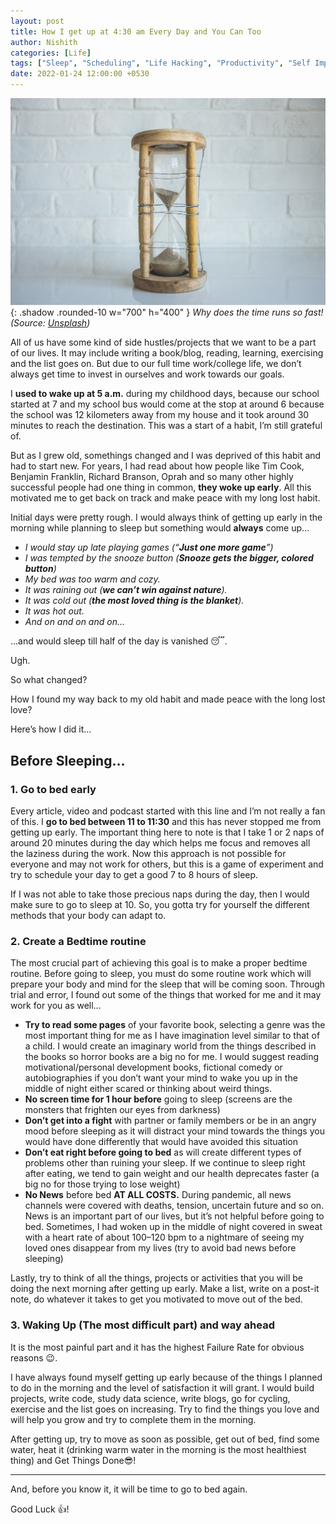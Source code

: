 ```yaml
---
layout: post
title: How I get up at 4:30 am Every Day and You Can Too
author: Nishith
categories: [Life]
tags: ["Sleep", "Scheduling", "Life Hacking", "Productivity", "Self Improvement"]
date: 2022-01-24 12:00:00 +0530
---
```


![Desktop View](/assets/img/hourglass.jpg){: .shadow .rounded-10 w="700" h="400" }
*Why does the time runs so fast! (Source: [Unsplash](https://unsplash.com/photos/KYxXMTpTzek))*

All of us have some kind of side hustles/projects that we want to be a part of our lives. It may include writing a book/blog, reading, learning, exercising and the list goes on. But due to our full time work/college life, we don’t always get time to invest in ourselves and work towards our goals.

I **used to wake up at 5 a.m.** during my childhood days, because our school started at 7 and my school bus would come at the stop at around 6 because the school was 12 kilometers away from my house and it took around 30 minutes to reach the destination. This was a start of a habit, I’m still grateful of.

But as I grew old, somethings changed and I was deprived of this habit and had to start new. For years, I had read about how people like Tim Cook, Benjamin Franklin, Richard Branson, Oprah and so many other highly successful people had one thing in common, **they woke up early**. All this motivated me to get back on track and make peace with my long lost habit.

Initial days were pretty rough. I would always think of getting up early in the morning while planning to sleep but something would **always** come up…

*   _I would stay up late playing games (“_**_Just one more game_**_”)_
*   _I was tempted by the snooze button (_**_Snooze gets the bigger, colored button_**_)_
*   _My bed was too warm and cozy._
*   _It was raining out (_**_we can’t win against nature_**_)._
*   _It was cold out (_**_the most loved thing is the blanket_**_)._
*   _It was hot out._
*   _And on and on and on…_

…and would sleep till half of the day is vanished 😴.

Ugh.

So what changed?

How I found my way back to my old habit and made peace with the long lost love?

Here’s how I did it…

## Before Sleeping…

### 1. Go to bed early

Every article, video and podcast started with this line and I’m not really a fan of this. I **go to bed between 11 to 11:30** and this has never stopped me from getting up early. The important thing here to note is that I take 1 or 2 naps of around 20 minutes during the day which helps me focus and removes all the laziness during the work. Now this approach is not possible for everyone and may not work for others, but this is a game of experiment and try to schedule your day to get a good 7 to 8 hours of sleep.

If I was not able to take those precious naps during the day, then I would make sure to go to sleep at 10. So, you gotta try for yourself the different methods that your body can adapt to.

### 2. Create a Bedtime routine

The most crucial part of achieving this goal is to make a proper bedtime routine. Before going to sleep, you must do some routine work which will prepare your body and mind for the sleep that will be coming soon. Through trial and error, I found out some of the things that worked for me and it may work for you as well…

*   **Try to read some pages** of your favorite book, selecting a genre was the most important thing for me as I have imagination level similar to that of a child. I would create an imaginary world from the things described in the books so horror books are a big no for me. I would suggest reading motivational/personal development books, fictional comedy or autobiographies if you don’t want your mind to wake you up in the middle of night either scared or thinking about weird things.
*   **No screen time for 1 hour before** going to sleep (screens are the monsters that frighten our eyes from darkness)
*   **Don’t get into a fight** with partner or family members or be in an angry mood before sleeping as it will distract your mind towards the things you would have done differently that would have avoided this situation
*   **Don’t eat right before going to bed** as will create different types of problems other than ruining your sleep. If we continue to sleep right after eating, we tend to gain weight and our health deprecates faster (a big no for those trying to lose weight)
*   **No News** before bed **AT ALL COSTS.** During pandemic, all news channels were covered with deaths, tension, uncertain future and so on. News is an important part of our lives, but it’s not helpful before going to bed. Sometimes, I had woken up in the middle of night covered in sweat with a heart rate of about 100–120 bpm to a nightmare of seeing my loved ones disappear from my lives (try to avoid bad news before sleeping)

Lastly, try to think of all the things, projects or activities that you will be doing the next morning after getting up early. Make a list, write on a post-it note, do whatever it takes to get you motivated to move out of the bed.

### 3. Waking Up (The most difficult part) and way ahead

It is the most painful part and it has the highest Failure Rate for obvious reasons 😉.

I have always found myself getting up early because of the things I planned to do in the morning and the level of satisfaction it will grant. I would build projects, write code, study data science, write blogs, go for cycling, exercise and the list goes on increasing. Try to find the things you love and will help you grow and try to complete them in the morning.

After getting up, try to move as soon as possible, get out of bed, find some water, heat it (drinking warm water in the morning is the most healthiest thing) and Get Things Done😎!

---

And, before you know it, it will be time to go to bed again.

Good Luck 👍!

